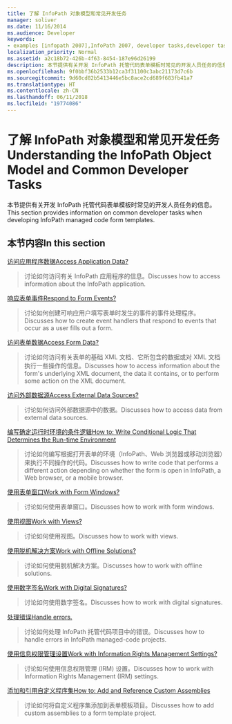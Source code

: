 ```yaml
---
title: 了解 InfoPath 对象模型和常见开发任务
manager: soliver
ms.date: 11/16/2014
ms.audience: Developer
keywords:
- examples [infopath 2007],InfoPath 2007, developer tasks,developer tasks [InfoPath 2007],InfoPath 2007, object models,object models [InfoPath 2007]
localization_priority: Normal
ms.assetid: a2c18b72-426b-4f63-8454-187e96d26199
description: 本节提供有关开发 InfoPath 托管代码表单模板时常见的开发人员任务的信息。
ms.openlocfilehash: 9f0bbf36b2533b12ca3f31100c3abc21173d7c6b
ms.sourcegitcommit: 9d60cd82b5413446e5bc8ace2cd689f683fb41a7
ms.translationtype: HT
ms.contentlocale: zh-CN
ms.lasthandoff: 06/11/2018
ms.locfileid: "19774086"
---
```

# <a name="understanding-the-infopath-object-model-and-common-developer-tasks"></a><span data-ttu-id="1213e-104">了解 InfoPath 对象模型和常见开发任务</span><span class="sxs-lookup"><span data-stu-id="1213e-104">Understanding the InfoPath Object Model and Common Developer Tasks</span></span>

<span data-ttu-id="1213e-105">本节提供有关开发 InfoPath 托管代码表单模板时常见的开发人员任务的信息。</span><span class="sxs-lookup"><span data-stu-id="1213e-105">This section provides information on common developer tasks when developing InfoPath managed code form templates.</span></span>
  
## <a name="in-this-section"></a><span data-ttu-id="1213e-106">本节内容</span><span class="sxs-lookup"><span data-stu-id="1213e-106">In this section</span></span>

[<span data-ttu-id="1213e-107">访问应用程序数据</span><span class="sxs-lookup"><span data-stu-id="1213e-107">Access Application Data?</span></span>](how-to-access-application-data.md)
  
> <span data-ttu-id="1213e-108">讨论如何访问有关 InfoPath 应用程序的信息。</span><span class="sxs-lookup"><span data-stu-id="1213e-108">Discusses how to access information about the InfoPath application.</span></span>
    
[<span data-ttu-id="1213e-109">响应表单事件</span><span class="sxs-lookup"><span data-stu-id="1213e-109">Respond to Form Events?</span></span>](how-to-respond-to-form-events.md)
  
> <span data-ttu-id="1213e-110">讨论如何创建可响应用户填写表单时发生的事件的事件处理程序。</span><span class="sxs-lookup"><span data-stu-id="1213e-110">Discusses how to create event handlers that respond to events that occur as a user fills out a form.</span></span>
    
[<span data-ttu-id="1213e-111">访问表单数据</span><span class="sxs-lookup"><span data-stu-id="1213e-111">Access Form Data?</span></span>](how-to-access-form-data.md)
  
> <span data-ttu-id="1213e-112">讨论如何访问有关表单的基础 XML 文档、它所包含的数据或对 XML 文档执行一些操作的信息。</span><span class="sxs-lookup"><span data-stu-id="1213e-112">Discusses how to access information about the form's underlying XML document, the data it contains, or to perform some action on the XML document.</span></span>
    
[<span data-ttu-id="1213e-113">访问外部数据源</span><span class="sxs-lookup"><span data-stu-id="1213e-113">Access External Data Sources?</span></span>](how-to-access-external-data-sources.md)
  
> <span data-ttu-id="1213e-114">讨论如何访问外部数据源中的数据。</span><span class="sxs-lookup"><span data-stu-id="1213e-114">Discusses how to access data from external data sources.</span></span>
    
[<span data-ttu-id="1213e-115">编写确定运行时环境的条件逻辑</span><span class="sxs-lookup"><span data-stu-id="1213e-115">How to: Write Conditional Logic That Determines the Run-time Environment</span></span>](how-to-write-conditional-logic-that-determines-the-run-time-environment.md)
  
> <span data-ttu-id="1213e-116">讨论如何编写根据打开表单的环境（InfoPath、Web 浏览器或移动浏览器）来执行不同操作的代码。</span><span class="sxs-lookup"><span data-stu-id="1213e-116">Discusses how to write code that performs a different action depending on whether the form is open in InfoPath, a Web browser, or a mobile browser.</span></span>
    
[<span data-ttu-id="1213e-117">使用表单窗口</span><span class="sxs-lookup"><span data-stu-id="1213e-117">Work with Form Windows?</span></span>](how-to-work-with-form-windows.md)
  
> <span data-ttu-id="1213e-118">讨论如何使用表单窗口。</span><span class="sxs-lookup"><span data-stu-id="1213e-118">Discusses how to work with form windows.</span></span>
    
[<span data-ttu-id="1213e-119">使用视图</span><span class="sxs-lookup"><span data-stu-id="1213e-119">Work with Views?</span></span>](how-to-work-with-views.md)
  
> <span data-ttu-id="1213e-120">讨论如何使用视图。</span><span class="sxs-lookup"><span data-stu-id="1213e-120">Discusses how to work with views.</span></span>
    
[<span data-ttu-id="1213e-121">使用脱机解决方案</span><span class="sxs-lookup"><span data-stu-id="1213e-121">Work with Offline Solutions?</span></span>](how-to-work-with-offline-solutions.md)
  
> <span data-ttu-id="1213e-122">讨论如何使用脱机解决方案。</span><span class="sxs-lookup"><span data-stu-id="1213e-122">Discusses how to work with offline solutions.</span></span>
    
[<span data-ttu-id="1213e-123">使用数字签名</span><span class="sxs-lookup"><span data-stu-id="1213e-123">Work with Digital Signatures?</span></span>](how-to-work-with-digital-signatures.md)
  
> <span data-ttu-id="1213e-124">讨论如何使用数字签名。</span><span class="sxs-lookup"><span data-stu-id="1213e-124">Discusses how to work with digital signatures.</span></span>
    
[<span data-ttu-id="1213e-125">处理错误</span><span class="sxs-lookup"><span data-stu-id="1213e-125">Handle errors.</span></span>](how-to-handle-errors.md)
  
> <span data-ttu-id="1213e-126">讨论如何处理 InfoPath 托管代码项目中的错误。</span><span class="sxs-lookup"><span data-stu-id="1213e-126">Discusses how to handle errors in InfoPath managed-code projects.</span></span>
    
[<span data-ttu-id="1213e-127">使用信息权限管理设置</span><span class="sxs-lookup"><span data-stu-id="1213e-127">Work with Information Rights Management Settings?</span></span>](how-to-work-with-information-rights-management-settings.md)
  
> <span data-ttu-id="1213e-128">讨论如何使用信息权限管理 (IRM) 设置。</span><span class="sxs-lookup"><span data-stu-id="1213e-128">Discusses how to work with Information Rights Management (IRM) settings.</span></span>
    
[<span data-ttu-id="1213e-129">添加和引用自定义程序集</span><span class="sxs-lookup"><span data-stu-id="1213e-129">How to: Add and Reference Custom Assemblies</span></span>](how-to-add-and-reference-custom-assemblies.md)
  
> <span data-ttu-id="1213e-130">讨论如何将自定义程序集添加到表单模板项目。</span><span class="sxs-lookup"><span data-stu-id="1213e-130">Discusses how to add custom assemblies to a form template project.</span></span>
    

